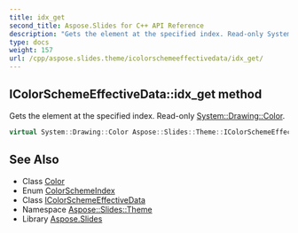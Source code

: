 ```yaml
---
title: idx_get
second_title: Aspose.Slides for C++ API Reference
description: "Gets the element at the specified index. Read-only System::Drawing::Color."
type: docs
weight: 157
url: /cpp/aspose.slides.theme/icolorschemeeffectivedata/idx_get/
---
```

## IColorSchemeEffectiveData::idx_get method


Gets the element at the specified index. Read-only [System::Drawing::Color](../../../system.drawing/color/).

```cpp
virtual System::Drawing::Color Aspose::Slides::Theme::IColorSchemeEffectiveData::idx_get(ColorSchemeIndex index)=0
```

## See Also

* Class [Color](../../../system.drawing/color/)
* Enum [ColorSchemeIndex](../../../aspose.slides/colorschemeindex/)
* Class [IColorSchemeEffectiveData](../)
* Namespace [Aspose::Slides::Theme](../../)
* Library [Aspose.Slides](../../../)
